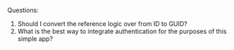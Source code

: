 Questions:

1. Should I convert the reference logic over from ID to GUID?
2. What is the best way to integrate authentication for the purposes of this simple app?